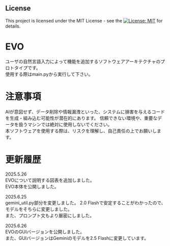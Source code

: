 ## License

This project is licensed under the MIT License - see the [![License: MIT](https://img.shields.io/badge/License-MIT-yellow.svg)](https://opensource.org/licenses/MIT) for details.

# EVO
ユーザの自然言語入力によって機能を追加するソフトウェアアーキテクチャのプロトタイプです。  
使用する際はmain.pyから実行して下さい。  

# 注意事項
AIが意図せず、データ削除や情報漏洩といった、システムに損害を与えるコードを生成・組み込む可能性が潜在的にあります。 
信頼できない環境や、重要なデータを扱うマシンでは絶対に使用しないでください。   
本ソフトウェアを使用する際は、リスクを理解し、自己責任の上でお願いします。

# 更新履歴
2025.5.26  
EVOについて説明する図表を追加しました。   
EVO本体を公開しました。

2025.6.25  
gemini_util.py部分を変更しました。
2.0 Flashで安定することがわかったので、モデルをそちらに変更しました。  
また、プロンプト文もより厳密にしました。

2025.6.26  
EVOのGUIバージョンを公開しました。  
また、GUIバージョンはGeminiのモデルを2.5 Flashに変更しています。
